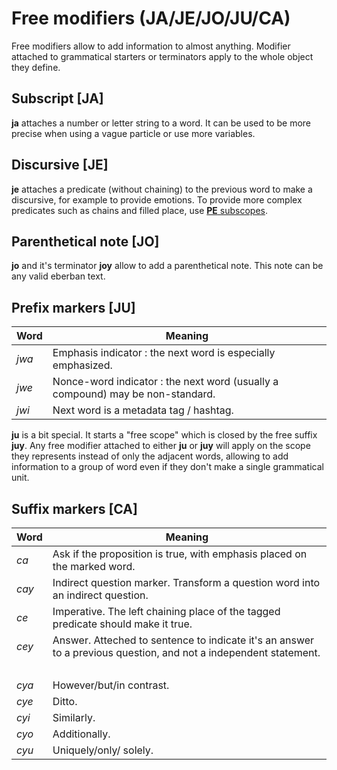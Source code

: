 # Free modifiers (JA/JE/JO/JU/CA)

Free modifiers allow to add information to almost anything. Modifier attached to
grammatical starters or terminators apply to the whole object they define.

## Subscript [JA]

**ja** attaches a number or letter string to a word. It can be used to be more
precise when using a vague particle or use more variables.

## Discursive [JE]

**je** attaches a predicate (without chaining) to the previous word to make a
discursive, for example to provide emotions. To provide more complex predicates
such as chains and filled place, use [**PE** subscopes](PE.md).

## Parenthetical note [JO]

**jo** and it's terminator **joy** allow to add a parenthetical note. This note
can be any valid eberban text.

## Prefix markers [JU]

| Word  | Meaning                                                                        |
| ----- | ------------------------------------------------------------------------------ |
| *jwa* | Emphasis indicator : the next word is especially emphasized.                   |
| *jwe* | Nonce-word indicator : the next word (usually a compound) may be non-standard. |
| *jwi* | Next word is a metadata tag / hashtag.                                         |

**ju** is a bit special. It starts a "free scope" which is closed by the free
suffix **juy**. Any free modifier attached to either **ju** or **juy** will
apply on the scope they represents instead of only the adjacent words, allowing
to add information to a group of word even if they don't make a single
grammatical unit.

## Suffix markers [CA]

| Word   | Meaning                                                                                                          |
| ------ | ---------------------------------------------------------------------------------------------------------------- |
| *ca*   | Ask if the proposition is true, with emphasis placed on the marked word.                                         |
| *cay*  | Indirect question marker. Transform a question word into an indirect question.                                   |
| *ce*   | Imperative. The left chaining place of the tagged predicate should make it true.                                 |
| *cey*  | Answer. Atteched to sentence to indicate it's an answer to a previous question, and not a independent statement. |
| &nbsp; |                                                                                                                  |
| *cya*  | However/but/in contrast.                                                                                         |
| *cye*  | Ditto.                                                                                                           |
| *cyi*  | Similarly.                                                                                                       |
| *cyo*  | Additionally.                                                                                                    |
| *cyu*  | Uniquely/only/ solely.                                                                                           |